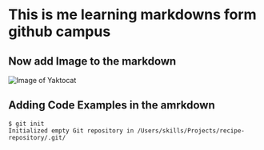 # This is me learning markdowns form github campus

## Now add Image to the markdown

![Image of Yaktocat](https://octodex.github.com/images/yaktocat.png)

## Adding Code Examples in the amrkdown

```
$ git init
Initialized empty Git repository in /Users/skills/Projects/recipe-repository/.git/
```
